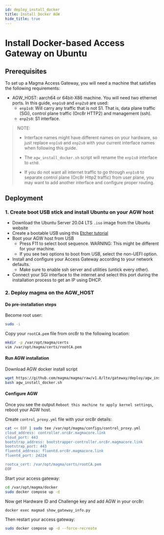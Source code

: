 ```yaml
---
id: deploy_install_docker
title: Install Docker AGW
hide_title: true
---
```


# Install Docker-based Access Gateway on Ubuntu

## Prerequisites

To set up a Magma Access Gateway, you will need a machine that
satisfies the following requirements:

- AGW_HOST: aarch64 or 64bit-X86 machine. You will need two ethernet ports. In this guide,
  `enp1s0` and `enp2s0` are used:
    - `enp1s0`: Will carry any traffic that is not S1. That is, data plane traffic (SGi),
    control plane traffic (Orc8r HTTP2) and management (ssh).
    - `enp2s0`: S1 interface.

> NOTE:
>
> - Interface names might have different names on your hardware, so just
>   replace `enp1s0` and `enp2s0` with your current interface names
>   when following this guide.
>
> - The `agw_install_docker.sh` script will rename the `enp1s0`
>   interface to `eth0`.
>
> - If you do not want all internet traffic to go through `enp1s0`
>  to separate control plane (Orc8r Http2 traffic) from user plane, you
>  may want to add another interface and configure proper routing.

## Deployment

### 1. Create boot USB stick and install Ubuntu on your AGW host

- Download the Ubuntu Server 20.04 LTS `.iso` image from the Ubuntu website
- Create a bootable USB using this [Etcher tutorial](https://tutorials.ubuntu.com/tutorial/tutorial-create-a-usb-stick-on-macos#0)
- Boot your AGW host from USB
    - Press F11 to select boot sequence. WARNING: This might be different for your machine.
    - If you see two options to boot from USB, select the non-UEFI option.
- Install and configure your Access Gateway according to your network defaults.
    - Make sure to enable ssh server and utilities (untick every other).
- Connect your SGi interface to the internet and select this port during the
installation process to get an IP using DHCP.

### 2. Deploy magma on the AGW_HOST

#### Do pre-installation steps

Become root user:

```bash
sudo -i
```

Copy your `rootCA.pem` file from orc8r to the following location:

```bash
mkdir -p /var/opt/magma/certs
vim /var/opt/magma/certs/rootCA.pem
```

#### Run AGW installation

Download AGW docker install script

```bash
wget https://github.com/magma/magma/raw/v1.8/lte/gateway/deploy/agw_install_docker.sh
bash agw_install_docker.sh
```

#### Configure AGW

Once you see the output `Reboot this machine to apply kernel settings`, reboot your AGW host.

Create `control_proxy.yml` file with your orc8r details:

```bash
cat << EOF | sudo tee /var/opt/magma/configs/control_proxy.yml
cloud_address: controller.orc8r.magmacore.link
cloud_port: 443
bootstrap_address: bootstrapper-controller.orc8r.magmacore.link
bootstrap_port: 443
fluentd_address: fluentd.orc8r.magmacore.link
fluentd_port: 24224

rootca_cert: /var/opt/magma/certs/rootCA.pem
EOF
```

Start your access gateway:

```bash
cd /var/opt/magma/docker
sudo docker compose up -d
```

Now get Hardware ID and Challenge key and add AGW in your orc8r:

```bash
docker exec magmad show_gateway_info.py
```

Then restart your access gateway:

```bash
sudo docker compose up -d --force-recreate
```
